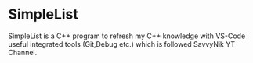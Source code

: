 # SimpleList
SimpleList is a C++ program to refresh my C++ knowledge with VS-Code useful integrated tools (Git,Debug etc.) which is followed SavvyNik YT Channel.
